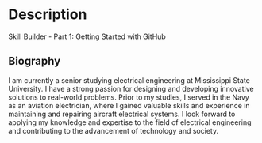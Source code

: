 # Description

Skill Builder - Part 1: Getting Started with GitHub

## Biography
I am currently a senior studying electrical engineering at Mississippi State University. I have a strong passion for designing and developing innovative solutions to real-world problems. Prior to my studies, I served in the Navy as an aviation electrician, where I gained valuable skills and experience in maintaining and repairing aircraft electrical systems. I look forward to applying my knowledge and expertise to the field of electrical engineering and contributing to the advancement of technology and society.

